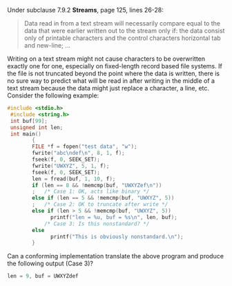 Under subclause 7.9.2 **Streams**, page 125, lines 26-28:

> Data read in from a text stream will necessarily compare equal to the data that
> were earlier written out to the stream only if: the data consist only of
> printable characters and the control characters horizontal tab and new-line; ...

Writing on a text stream might not cause characters to be overwritten exactly
one for one, especially on fixed-length record based file systems. If the file
is not truncated beyond the point where the data is written, there is no sure
way to predict what will be read in after writing in the middle of a text stream
because the data might just replace a character, a line, etc. Consider the
following example:

```c
#include <stdio.h>
 #include <string.h>
 int buf[99];
 unsigned int len;
 int main()
        {
        FILE *f = fopen("test data", "w");
        fwrite("abc\ndef\n", 8, 1, f);
        fseek(f, 0, SEEK_SET);
        fwrite("UWXYZ", 5, 1, f);
        fseek(f, 0, SEEK_SET);
        len = fread(buf, 1, 10, f);
        if (len == 8 && !memcmp(buf, "UWXYZef\n"))
 		;	/* Case 1: OK, acts like binary */
        else if (len == 5 && !memcmp(buf, "UWXYZ", 5))
 		;	/* Case 2: OK to truncate after write */
        else if (len > 5 && !memcmp(buf, "UWXYZ", 5))
              printf("len = %u, buf = %s\n", len, buf);
 			/* Case 3: Is this nonstandard? */
        else
              printf("This is obviously nonstandard.\n");
        }
```

Can a conforming implementation translate the above program and produce the
following output (Case 3)?

```c
len = 9, buf = UWXYZdef
```

